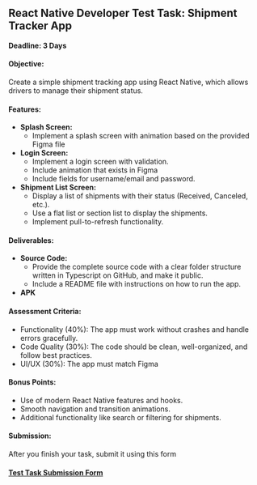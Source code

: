 ####

## **React Native Developer Test Task: Shipment Tracker App**

**Deadline: 3 Days**

#### **Objective:**

Create a simple shipment tracking app using React Native, which allows drivers to manage their shipment status.

#### **Features:**

- **Splash Screen:**
  - Implement a splash screen with animation based on the provided Figma file
- **Login Screen:**
  - Implement a login screen with validation.
  - Include animation that exists in Figma
  - Include fields for username/email and password.
- **Shipment List Screen:**
  - Display a list of shipments with their status (Received, Canceled, etc.).
  - Use a flat list or section list to display the shipments.
  - Implement pull-to-refresh functionality.

#### **Deliverables:**

- **Source Code:**
  - Provide the complete source code with a clear folder structure written in Typescript on GitHub, and make it public.
  - Include a README file with instructions on how to run the app.
- **APK**

#### Assessment Criteria:

- Functionality (40%): The app must work without crashes and handle errors gracefully.
- Code Quality (30%): The code should be clean, well-organized, and follow best practices.
- UI/UX (30%): The app must match Figma

#### Bonus Points:

- Use of modern React Native features and hooks.
- Smooth navigation and transition animations.
- Additional functionality like search or filtering for shipments.

#### Submission:

After you finish your task, submit it using this form

#### [Test Task Submission Form](https://forms.clickup.com/2573951/f/2ehkz-53455/1DY83YVL3XHGX71CZ2)
